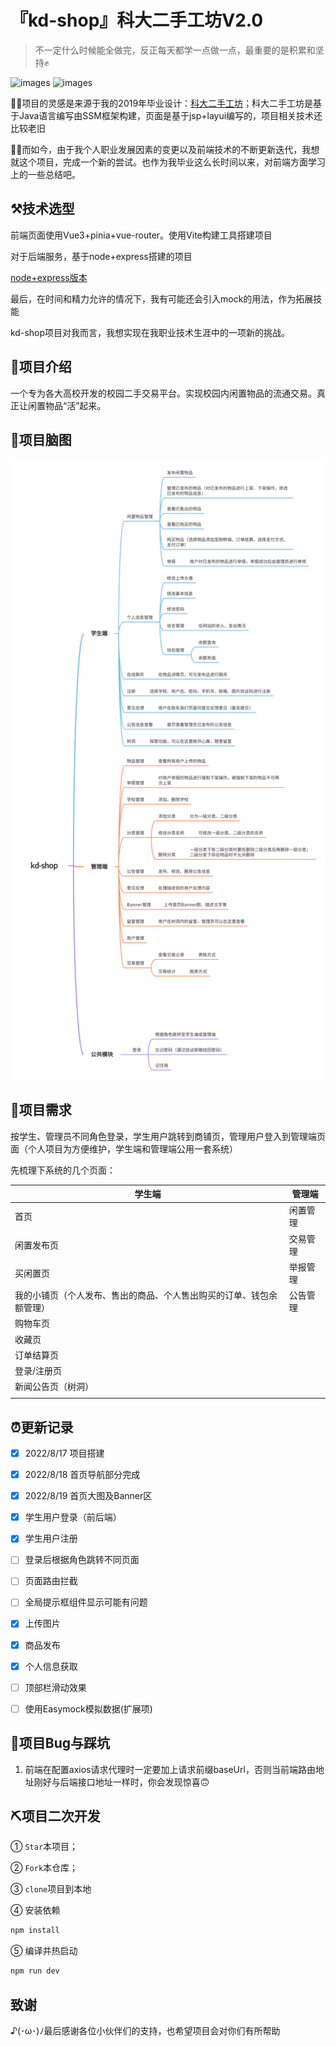 # 『kd-shop』科大二手工坊V2.0

> 不一定什么时候能全做完，反正每天都学一点做一点，最重要的是积累和坚持✊

![images](https://img.shields.io/badge/vue-3.2-green)
![images](https://img.shields.io/badge/AntDesign-3.2-blue)

🙆‍♀️项目的灵感是来源于我的2019年毕业设计：[科大二手工坊](https://github.com/lvr1997/kd-second-hand-workshop)；科大二手工坊是基于Java语言编写由SSM框架构建，页面是基于jsp+layui编写的，项目相关技术还比较老旧

🙋‍♀️而如今，由于我个人职业发展因素的变更以及前端技术的不断更新迭代，我想就这个项目，完成一个新的尝试。也作为我毕业这么长时间以来，对前端方面学习上的一些总结吧。

## ⚒️技术选型

前端页面使用Vue3+pinia+vue-router。使用Vite构建工具搭建项目

对于后端服务，基于node+express搭建的项目

[node+express版本](https://github.com/lvr1997/kd-shop-api)

最后，在时间和精力允许的情况下，我有可能还会引入mock的用法，作为拓展技能

kd-shop项目对我而言，我想实现在我职业技术生涯中的一项新的挑战。

## 📖项目介绍

一个专为各大高校开发的校园二手交易平台。实现校园内闲置物品的流通交易。真正让闲置物品“活”起来。

## 🧠项目脑图

![kd-shop.png](./src/scanshoot/kd-shop.png)

## 📑项目需求

按学生、管理员不同角色登录，学生用户跳转到商铺页，管理用户登入到管理端页面（个人项目为方便维护，学生端和管理端公用一套系统）

先梳理下系统的几个页面：

| 学生端                                                       | 管理端   |
| ------------------------------------------------------------ | -------- |
| 首页                                                         | 闲置管理 |
| 闲置发布页                                                   | 交易管理 |
| 买闲置页                                                     | 举报管理 |
| 我的小铺页（个人发布、售出的商品、个人售出购买的订单、钱包余额管理） | 公告管理 |
| 购物车页                                                     |          |
| 收藏页                                                       |          |
| 订单结算页                                                   |          |
| 登录/注册页                                                  |          |
| 新闻公告页（树洞）                                           |          |
|                                                              |          |



## ⏰更新记录

- [X] 2022/8/17 项目搭建

- [X] 2022/8/18 首页导航部分完成

- [X] 2022/8/19 首页大图及Banner区

- [x] 学生用户登录（前后端）

- [x] 学生用户注册

- [ ] 登录后根据角色跳转不同页面

- [ ] 页面路由拦截

- [ ] 全局提示框组件显示可能有问题

- [x] 上传图片

- [x] 商品发布

- [x] 个人信息获取

- [ ] 顶部栏滑动效果

- [ ] 使用Easymock模拟数据(扩展项)

## 🐞项目Bug与踩坑

1. 前端在配置axios请求代理时一定要加上请求前缀baseUrl，否则当前端路由地址刚好与后端接口地址一样时，你会发现惊喜🙃

## ⛏️项目二次开发

① `Star`本项目；

② `Fork`本仓库；

③ `clone`项目到本地

④ 安装依赖

```sh
npm install
```
⑤ 编译并热启动

```sh
npm run dev
```

## 致谢

♪(･ω･)ﾉ最后感谢各位小伙伴们的支持，也希望项目会对你们有所帮助

